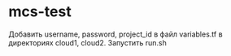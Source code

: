 # mcs-test
Добавить username, password, project_id в файл variables.tf в директориях cloud1, cloud2.
Запустить run.sh
